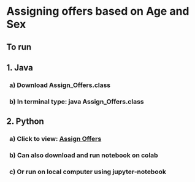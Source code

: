 # Assigning offers based on Age and Sex

## To run

## 1. Java
### &nbsp;&nbsp;a) Download Assign_Offers.class
### &nbsp;&nbsp;b) In terminal type: java Assign_Offers.class

## 2. Python
### &nbsp;&nbsp;a) Click to view: <a href="https://github.com/Clark-Whitehead/opt-intelligence/blob/main/Assign_Offers.ipynb"> Assign Offers </a>
### &nbsp;&nbsp;b) Can also download and run notebook on colab
### &nbsp;&nbsp;c) Or run on local computer using jupyter-notebook

